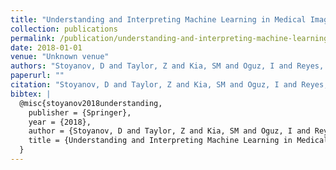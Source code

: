 ```yaml
---
title: "Understanding and Interpreting Machine Learning in Medical Image Computing Applications"
collection: publications
permalink: /publication/understanding-and-interpreting-machine-learning-in-medical-image-computing-appli
date: 2018-01-01
venue: "Unknown venue"
authors: "Stoyanov, D and Taylor, Z and Kia, SM and Oguz, I and Reyes, M"
paperurl: ""
citation: "Stoyanov, D and Taylor, Z and Kia, SM and Oguz, I and Reyes, M (2018). Understanding and Interpreting Machine Learning in Medical Image Computing Applications. Unknown venue."
bibtex: |
  @misc{stoyanov2018understanding,
    publisher = {Springer},
    year = {2018},
    author = {Stoyanov, D and Taylor, Z and Kia, SM and Oguz, I and Reyes, M},
    title = {Understanding and Interpreting Machine Learning in Medical Image Computing Applications},
  }
---
```


